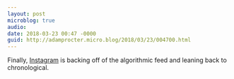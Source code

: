 ```yaml
---
layout: post
microblog: true
audio: 
date: 2018-03-23 00:47 -0000
guid: http://adamprocter.micro.blog/2018/03/23/004700.html
---
```

Finally, [Instagram](https://instagram-press.com/blog/2018/03/22/changes-to-improve-your-instagram-feed/) is backing off of the algorithmic feed and leaning back to chronological.
